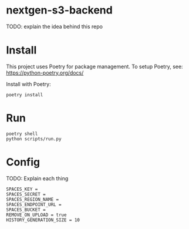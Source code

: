 # nextgen-s3-backend

TODO: explain the idea behind this repo

# Install

This project uses Poetry for package management. To setup Poetry, see: https://python-poetry.org/docs/

Install with Poetry:

`poetry install`


# Run

```
poetry shell
python scripts/run.py
```

# Config

TODO: Explain each thing

```
SPACES_KEY =
SPACES_SECRET =
SPACES_REGION_NAME =
SPACES_ENDPOINT_URL =
SPACES_BUCKET =
REMOVE_ON_UPLOAD = true
HISTORY_GENERATION_SIZE = 10
```